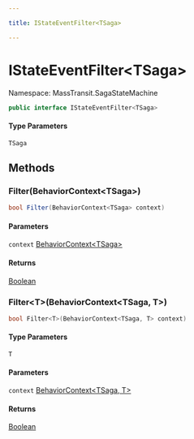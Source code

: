 ```yaml
---

title: IStateEventFilter<TSaga>

---
```


# IStateEventFilter\<TSaga\>

Namespace: MassTransit.SagaStateMachine

```csharp
public interface IStateEventFilter<TSaga>
```

#### Type Parameters

`TSaga`<br/>

## Methods

### **Filter(BehaviorContext\<TSaga\>)**

```csharp
bool Filter(BehaviorContext<TSaga> context)
```

#### Parameters

`context` [BehaviorContext\<TSaga\>](../../masstransit-abstractions/masstransit/behaviorcontext-1)<br/>

#### Returns

[Boolean](https://learn.microsoft.com/en-us/dotnet/api/system.boolean)<br/>

### **Filter\<T\>(BehaviorContext\<TSaga, T\>)**

```csharp
bool Filter<T>(BehaviorContext<TSaga, T> context)
```

#### Type Parameters

`T`<br/>

#### Parameters

`context` [BehaviorContext\<TSaga, T\>](../../masstransit-abstractions/masstransit/behaviorcontext-2)<br/>

#### Returns

[Boolean](https://learn.microsoft.com/en-us/dotnet/api/system.boolean)<br/>
